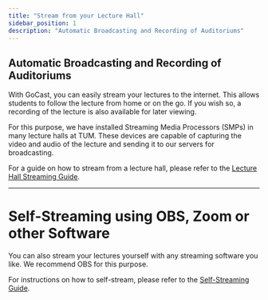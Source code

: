 ```yaml
---
title: "Stream from your Lecture Hall"
sidebar_position: 1
description: "Automatic Broadcasting and Recording of Auditoriums"
---
```


## Automatic Broadcasting and Recording of Auditoriums

With GoCast, you can easily stream your lectures to the internet. This allows students to follow the lecture from home
or on the go. If you wish so, a recording of the lecture is also available for later viewing.

For this purpose, we have installed Streaming Media Processors (SMPs) in many lecture halls at TUM. These devices are
capable of capturing the video and audio of the lecture and sending it to our servers for broadcasting.

For a guide on how to stream from a lecture hall, please refer to the [Lecture Hall Streaming Guide](/docs/usage/lecturehall-streaming.md).

---

# Self-Streaming using OBS, Zoom or other Software

You can also stream your lectures yourself with any streaming software you like. We recommend OBS for this purpose.

For instructions on how to self-stream, please refer to the [Self-Streaming Guide](/docs/usage/self-streaming.md).
